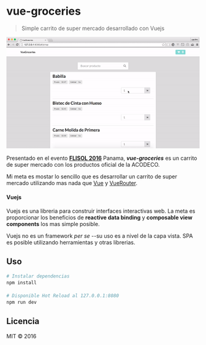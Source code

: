 # vue-groceries

> Simple carrito de super mercado desarrollado con Vuejs


![Demo Vuejs FLISOL 2016](./assets/ezgif.com-video-to-gif.gif)


Presentado en el evento [__FLISOL 2016__](https://www.facebook.com/media/set/?set=a.10154868403359179.1073741839.394122564178&type=3) Panama, __*vue-groceries*__ es un carrito de super mercado con los productos oficial de la ACODECO.

Mi meta es mostar lo sencillo que es desarrollar un carrito de super mercado utilizando mas nada que [Vue](https://vuejs.org) y [VueRouter](http://router.vuejs.org/en/index.html).

#### Vuejs

Vuejs es una libreria para construir interfaces interactivas web. La meta es proporcionar los beneficios de __reactive data binding__ y __composable view components__ los mas simple posible.

Vuejs no es un framework _per se_ --su uso es a nivel de la capa vista. SPA es posible utilizando herramientas y otras librerias.

## Uso

``` bash
# Instalar dependencias
npm install

# Disponible Hot Reload al 127.0.0.1:8080
npm run dev
```

## Licencia

MIT © 2016

